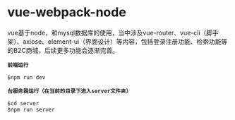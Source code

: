 # vue-webpack-node
vue基于node，和mysql数据库的使用，当中涉及vue-router、vue-cli（脚手架）、axiose、element-ui（界面设计）等内容，包括登录注册功能、检索功能等的B2C商城，后续更多功能会逐渐完善。  
  
**`前端运行`**

    $npm run dev    
    
**`台服务器运行（在当前的目录下进入server文件夹）`**

    $cd server  
    $npm run server

